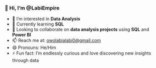 ### 👋 Hi, I’m @LabiEmpire

- 👀 I’m interested in **Data Analysis**
- 🌱 Currently learning **SQL**
- 💼 Looking to collaborate on **data analysis projects** using **SQL** and **Power BI**
- 📫 Reach me at: [owolabialabi0@gmail.com](mailto:owolabialabi0@gmail.com)
- 😄 Pronouns: He/Him
- ⚡ Fun fact: I’m endlessly curious and love discovering new insights through data

<!---
LabiEmpire/LabiEmpire is a ✨ special ✨ repository because its `README.md` (this file) appears on your GitHub profile.
You can click the Preview link to take a look at your changes.
--->

